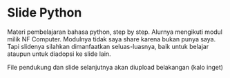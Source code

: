 # Slide Python

Materi pembelajaran bahasa python, step by step. Alurnya mengikuti modul milik NF Computer.
Modulnya tidak saya share karena bukan punya saya. Tapi slidenya silahkan dimanfaatkan seluas-luasnya, baik untuk belajar ataupun untuk diadopsi ke slide lain.

File pendukung dan slide selanjutnya akan diupload belakangan (kalo inget)
